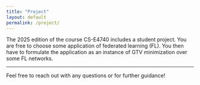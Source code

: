 ```yaml
---
title: "Project"
layout: default
permalink: /project/
---
```


The 2025 edition of the course CS-E4740 includes a student project. You are free to choose some application 
of federated learning (FL). You then have to formulate the application as an instance of GTV minimization over some 
FL networks. 


---

Feel free to reach out with any questions or for further guidance!
